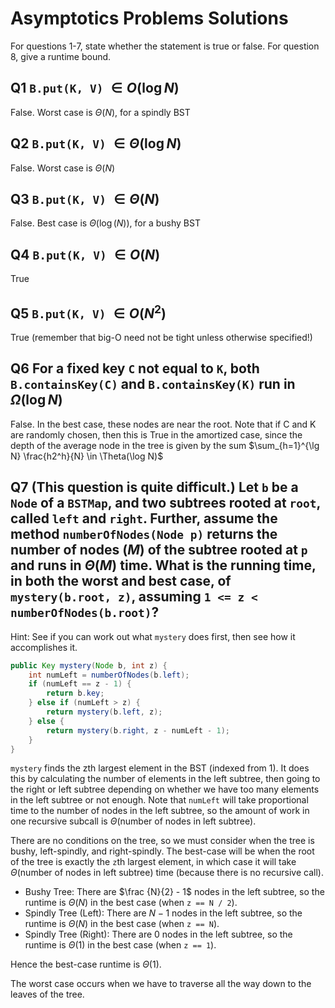 # Asymptotics Problems Solutions

For questions 1-7, state whether the statement is true or false. For question 8, give a runtime bound.

## Q1 `B.put(K, V)` $\in O (\log N)$

False. Worst case is $\Theta (N)$, for a spindly BST

## Q2 `B.put(K, V)` $\in \Theta (\log N)$

False. Worst case is $\Theta (N)$

## Q3 `B.put(K, V)` $\in \Theta (N)$

False. Best case is $\Theta (\log (N))$, for a bushy BST

## Q4 `B.put(K, V)` $\in O (N)$

True

## Q5 `B.put(K, V)` $\in O (N^2)$

True (remember that big-O need not be tight unless otherwise specified!)

## Q6 For a fixed key `C` not equal to `K`, both `B.containsKey(C)` and `B.containsKey(K)` run in $\Omega (\log N)$

False. In the best case, these nodes are near the root. Note that if C and K are randomly chosen, then this is True in the amortized case, since the depth of the average node in the tree is given by the sum $\sum_{h=1}^{\lg N} \frac{h2^h}{N} \in \Theta(\log N)$

## Q7 (This question is quite difficult.) Let `b` be a `Node` of a `BSTMap`, and two subtrees rooted at `root`, called `left` and `right`. Further, assume the method `numberOfNodes(Node p)` returns the number of nodes $(M)$ of the subtree rooted at `p` and runs in $\Theta (M)$ time. What is the running time, in both the worst and best case, of `mystery(b.root, z)`, assuming `1 <= z < numberOfNodes(b.root)`?

Hint: See if you can work out what `mystery` does first, then see how it accomplishes it.

```Java
public Key mystery(Node b, int z) {
    int numLeft = numberOfNodes(b.left);
    if (numLeft == z - 1) {
        return b.key;
    } else if (numLeft > z) {
        return mystery(b.left, z);
    } else {
        return mystery(b.right, z - numLeft - 1);
    }
}
```

`mystery` finds the zth largest element in the BST (indexed from 1). It does this by calculating the number of elements in the left subtree, then going to the right or left subtree depending on whether we have too many elements in the left subtree or not enough. Note that `numLeft` will take proportional time to the number of nodes in the left subtree, so the amount of work in one recursive subcall is $\Theta (\text{number of nodes in left subtree})$.

There are no conditions on the tree, so we must consider when the tree is bushy, left-spindly, and right-spindly. The best-case will be when the root of the tree is exactly the `z`th largest element, in which case it will take $\Theta (\text{number of nodes in left subtree})$ time (because there is no recursive call).

* Bushy Tree: There are $\frac {N}{2} - 1$ nodes in the left subtree, so the runtime is $\Theta (N)$ in the best case (when `z == N / 2`).
* Spindly Tree (Left): There are $N - 1$ nodes in the left subtree, so the runtime is $\Theta (N)$ in the best case (when `z == N`).
* Spindly Tree (Right): There are $0$ nodes in the left subtree, so the runtime is $\Theta (1)$ in the best case (when `z == 1`).

Hence the best-case runtime is $\Theta (1)$.

The worst case occurs when we have to traverse all the way down to the leaves of the tree.


